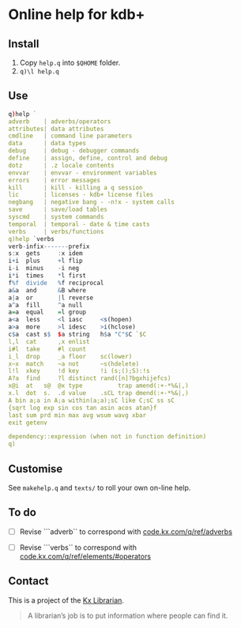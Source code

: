 Online help for kdb+
====================


Install
-------

1. Copy `help.q` into `$QHOME` folder. 
2. ``q)\l help.q``


Use
---
```q
q)help `
adverb    | adverbs/operators
attributes| data attributes
cmdline   | command line parameters
data      | data types
debug     | debug - debugger commands
define    | assign, define, control and debug
dotz      | .z locale contents
envvar    | envvar - environment variables
errors    | error messages
kill      | kill - killing a q session
lic       | licenses - kdb+ license files
negbang   | negative bang - -n!x - system calls
save      | save/load tables
syscmd    | system commands
temporal  | temporal - date & time casts
verbs     | verbs/functions
q)help `verbs
verb-infix-------prefix
s:x  gets     :x idem
i+i  plus     +l flip
i-i  minus    -i neg
i*i  times    *l first
f%f  divide   %f reciprocal
a&a  and      &B where
a|a  or       |l reverse
a^a  fill     ^a null
a=a  equal    =l group
a<a  less     <l iasc     <s(hopen)
a>a  more     >l idesc    >i(hclose)
c$a  cast s$  $a string   h$a "C"$C `$C
l,l  cat      ,x enlist
i#l  take     #l count
i_l  drop     _a floor    sc(lower)
x~x  match    ~a not      ~s(hdelete)
l!l  xkey     !d key      !i (s;();S):!s
A?a  find     ?l distinct rand([n]?bgxhijefcs)
x@i  at   s@  @x type          trap amend(:+-*%&|,)
x.l  dot  s.  .d value    .sCL trap dmend(:+-*%&|,)
A bin a;a in A;a within(a;a);sC like C;sC ss sC
{sqrt log exp sin cos tan asin acos atan}f
last sum prd min max avg wsum wavg xbar
exit getenv

dependency::expression (when not in function definition)
q)
```


Customise
---------

See `makehelp.q` and `texts/` to roll your own on-line help. 


To do
-----

- [ ] Revise ```adverb`` to correspond with [code.kx.com/q/ref/adverbs](http://code.kx.com/q/ref/adverbs) 
- [ ] Revise ```verbs`` to correspond with [code.kx.com/q/ref/elements/#operators](http://code.kx.com/q/ref/elements/#operators) 


Contact
-------

This is a project of the [Kx Librarian](mailto:librarian@kx.com). 

> A librarian’s job is to put information where people can find it. 